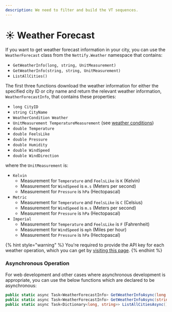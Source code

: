 ```yaml
---
description: We need to filter and build the VT sequences.
---
```


# ☀️ Weather Forecast

If you want to get weather forecast information in your city, you can use the `WeatherForecast` class from the `Nettify.Weather` namespace that contains:

* `GetWeatherInfo(long, string, UnitMeasurement)`
* `GetWeatherInfo(string, string, UnitMeasurement)`
* `ListAllCities()`

The first three functions download the weather information for either the specified city ID or city name and return the relevant weather information, `WeatherForecastInfo`, that contains these properties:

* `long CityID`
* `string CityName`
* `WeatherCondition Weather`
* `UnitMeasurement TemperatureMeasurement` (see [weather conditions](https://openweathermap.org/weather-conditions))
* `double Temperature`
* `double FeelsLike`
* `double Pressure`
* `double Humidity`
* `double WindSpeed`
* `double WindDirection`

where the `UnitMeasurement` is:

* `Kelvin`
  * Measurement for `Temperature` and `FeelsLike` is `K` (Kelvin)
  * Measurement for `WindSpeed` is `m.s` (Meters per second)
  * Measurement for `Pressure` is `hPa` (Hectopascal)
* `Metric`
  * Measurement for `Temperature` and `FeelsLike` is `C` (Celsius)
  * Measurement for `WindSpeed` is `m.s` (Meters per second)
  * Measurement for `Pressure` is `hPa` (Hectopascal)
* `Imperial`
  * Measurement for `Temperature` and `FeelsLike` is `F` (Fahrenheit)
  * Measurement for `WindSpeed` is `mph` (Miles per hour)
  * Measurement for `Pressure` is `hPa` (Hectopascal)

{% hint style="warning" %}
You're required to provide the API key for each weather operation, which you can get by [visiting this page](https://home.openweathermap.org/api\_keys).
{% endhint %}

### Asynchronous Operation

For web development and other cases where asynchronous development is appropriate, you can use the below functions which are declared to be asynchronous:

```csharp
public static async Task<WeatherForecastInfo> GetWeatherInfoAsync(long CityID, string APIKey, UnitMeasurement Unit = UnitMeasurement.Metric)
public static async Task<WeatherForecastInfo> GetWeatherInfoAsync(string CityName, string APIKey, UnitMeasurement Unit = UnitMeasurement.Metric)
public static async Task<Dictionary<long, string>> ListAllCitiesAsync()
```
